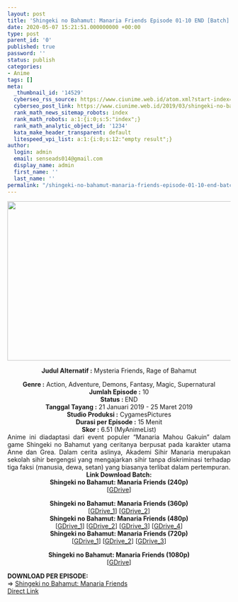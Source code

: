 ```yaml
---
layout: post
title: 'Shingeki no Bahamut: Manaria Friends Episode 01-10 END [Batch] Subtitle Indonesia'
date: 2020-05-07 15:21:51.000000000 +00:00
type: post
parent_id: '0'
published: true
password: ''
status: publish
categories:
- Anime
tags: []
meta:
  _thumbnail_id: '14529'
  cyberseo_rss_source: https://www.ciunime.web.id/atom.xml?start-index=601&max-results=150
  cyberseo_post_link: https://www.ciunime.web.id/2019/03/shingeki-no-bahamut-manaria-friends_25.html
  rank_math_news_sitemap_robots: index
  rank_math_robots: a:1:{i:0;s:5:"index";}
  rank_math_analytic_object_id: '1234'
  kata_make_header_transparent: default
  litespeed_vpi_list: a:1:{i:0;s:12:"empty result";}
author:
  login: admin
  email: senseads014@gmail.com
  display_name: admin
  first_name: ''
  last_name: ''
permalink: "/shingeki-no-bahamut-manaria-friends-episode-01-10-end-batch-subtitle-indonesia/"
---
```

<div style="text-align: center;">
<div style="text-align: left;">
<div class="separator" style="clear: both; text-align: center;"><img border="0" data-original-height="720" data-original-width="1280" height="360" src="{{ site.baseurl }}/assets/2020/05/Manaria%2BFriends.jpg" width="640" /></div>
<p></div>
<p><b>Judul</b><b><b> Alternatif</b> :</b> Mysteria Friends, Rage of Bahamut</div>
<div style="text-align: center;"><b><b>Genre :</b></b> Action, Adventure, Demons, Fantasy, Magic, Supernatural</div>
<div style="text-align: center;"><b>Jumlah Episode :</b> 10<br /><b>Status : </b>END<br /><b>Tanggal Tayang :</b> 21 Januari 2019 - 25 Maret 2019<br /><b>Studio Produksi :</b> CygamesPictures<br /><b>Durasi per Episode :</b> 15 Menit</div>
<div style="text-align: center;"><b>Skor :</b> 6.51 (MyAnimeList)</div>
<div style="text-align: center;"></div>
<div style="text-align: justify;">Anime ini diadaptasi dari event populer “Manaria Mahou Gakuin” dalam game Shingeki no Bahamut yang ceritanya berpusat pada karakter utama Anne dan Grea. Dalam cerita aslinya, Akademi Sihir Manaria merupakan sekolah sihir bergengsi yang mengajarkan sihir tanpa diskriminasi terhadap tiga faksi (manusia, dewa, setan) yang biasanya terlibat dalam pertempuran.</div>
<div style="text-align: justify;"></div>
<div style="text-align: justify;"></div>
<div style="text-align: center;"><b>Link Download Batch:</b></div>
<div style="text-align: center;">
<div style="text-align: center;"><b>Shingeki no Bahamut: Manaria Friends (240p)</b></div>
<div style="text-align: center;">[<a href="https://drive.google.com/uc?id=1nUoqyBrnczTT13cT7QHKdvpWubOAmOpu" target="_blank" rel="noopener">GDrive</a>]</p>
</div>
</div>
<div style="text-align: center;"><b>Shingeki no Bahamut: Manaria Friends (360p)</b></div>
<div style="text-align: center;">[<a href="https://drive.google.com/uc?id=1v4jluJs8fUnPr0zDPkCUbjJNX6vEG5ve" target="_blank" rel="noopener">GDrive_1</a>] [<a href="https://drive.google.com/uc?id=1L4HB8AOBo8kmOwEF8Fb0DJUN8PkXE-HN" target="_blank" rel="noopener">GDrive_2</a>]</div>
<div style="text-align: center;"></div>
<div style="text-align: center;"><b>Shingeki no Bahamut: Manaria Friends (480p)</b><br />[<a href="https://drive.google.com/uc?id=13sTh2tHzsR-X6FWzccEpNQyjtx6-1XRx" target="_blank" rel="noopener">GDrive_1</a>] [<a href="https://drive.google.com/uc?id=1EQvbDjaTHASa7B8lMkglbJEW4KY_wDWA" target="_blank" rel="noopener">GDrive_2</a>] [<a href="https://drive.google.com/uc?id=1CrtgYgt8517uRnXRXbYeWWAM8OccI99S" target="_blank" rel="noopener">GDrive_3</a>] [<a href="https://drive.google.com/uc?id=1pHJtN2S8CC6wowygT7JkbfShG0VLYo54" target="_blank" rel="noopener">GDrive_4</a>]</div>
<div style="text-align: center;"><b>Shingeki no Bahamut: Manaria Friends (720p)</b><br />[<a href="https://drive.google.com/uc?id=1NbQz8eLw5GDFFrNl_oTf-g4usdbsptSv" target="_blank" rel="noopener">GDrive_1</a>] [<a href="https://drive.google.com/uc?id=1gutXZbyl_rFaKfK_kufDEylWcIsNZQ9Q" target="_blank" rel="noopener">GDrive_2</a>] [<a href="https://drive.google.com/uc?id=1LRIpzoEFiVtK8NcHlHfckNKwM5qGyW3u" target="_blank" rel="noopener">GDrive_3</a>]</p>
<p><b>Shingeki no Bahamut: Manaria Friends (1080p)</b><br />[<a href="https://drive.google.com/uc?id=1ZoiZegJxVEL6CdnHNBjRPg45zvsc8vlb" target="_blank" rel="noopener">GDrive</a>]
<div style="text-align: left;"></div>
<div style="text-align: left;"></div>
<div style="text-align: left;"><b>DOWNLOAD PER EPISODE:</b></div>
<div style="text-align: left;">=&gt;&nbsp;<a href="https://www.ciunime.web.id/2019/02/manaria-friends-subtitle-indonesia.html" target="_blank" rel="noopener">Shingeki no Bahamut: Manaria Friends</a></div>
<div style="text-align: left;"></div>
</div>
<link rel="stylesheet" href="https://cdnjs.cloudflare.com/ajax/libs/font-awesome/4.7.0/css/font-awesome.min.css" />
<div class="divbtn"> <a href="https://handymansurrender.com/fihup8buzv?key=94550f7ce39444073321dde3b8782f97" class="btn"><i class="fa fa-download"></i> Direct Link</a> </div>
